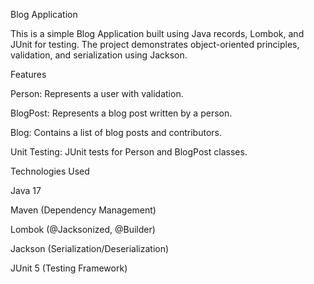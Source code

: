 Blog Application

This is a simple Blog Application built using Java records, Lombok, and JUnit for testing. The project demonstrates object-oriented principles, validation, and serialization using Jackson.

Features

Person: Represents a user with validation.

BlogPost: Represents a blog post written by a person.

Blog: Contains a list of blog posts and contributors.

Unit Testing: JUnit tests for Person and BlogPost classes.

Technologies Used

Java 17

Maven (Dependency Management)

Lombok (@Jacksonized, @Builder)

Jackson (Serialization/Deserialization)

JUnit 5 (Testing Framework)
